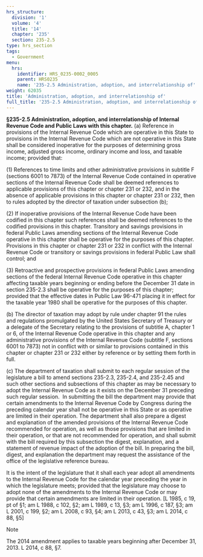 ```yaml
---
hrs_structure:
  division: '1'
  volume: '4'
  title: '14'
  chapter: '235'
  section: 235-2.5
type: hrs_section
tags:
  - Government
menu:
  hrs:
    identifier: HRS_0235-0002_0005
    parent: HRS0235
    name: '235-2.5 Administration, adoption, and interrelationship of'
weight: 62035
title: 'Administration, adoption, and interrelationship of'
full_title: '235-2.5 Administration, adoption, and interrelationship of'
---
```

**§235-2.5 Administration, adoption, and interrelationship of Internal Revenue Code and Public Laws with this chapter.** (a) Reference in provisions of the Internal Revenue Code which are operative in this State to provisions in the Internal Revenue Code which are not operative in this State shall be considered inoperative for the purposes of determining gross income, adjusted gross income, ordinary income and loss, and taxable income; provided that:

(1) References to time limits and other administrative provisions in subtitle F (sections 6001 to 7873) of the Internal Revenue Code contained in operative sections of the Internal Revenue Code shall be deemed references to applicable provisions of this chapter or chapter 231 or 232, and in the absence of applicable provisions in this chapter or chapter 231 or 232, then to rules adopted by the director of taxation under subsection (b);

(2) If inoperative provisions of the Internal Revenue Code have been codified in this chapter such references shall be deemed references to the codified provisions in this chapter. Transitory and savings provisions in federal Public Laws amending sections of the Internal Revenue Code operative in this chapter shall be operative for the purposes of this chapter. Provisions in this chapter or chapter 231 or 232 in conflict with the Internal Revenue Code or transitory or savings provisions in federal Public Law shall control; and

(3) Retroactive and prospective provisions in federal Public Laws amending sections of the federal Internal Revenue Code operative in this chapter affecting taxable years beginning or ending before the December 31 date in section 235-2.3 shall be operative for the purposes of this chapter; provided that the effective dates in Public Law 96-471 placing it in effect for the taxable year 1980 shall be operative for the purposes of this chapter.

(b) The director of taxation may adopt by rule under chapter 91 the rules and regulations promulgated by the United States Secretary of Treasury or a delegate of the Secretary relating to the provisions of subtitle A, chapter 1 or 6, of the Internal Revenue Code operative in this chapter and any administrative provisions of the Internal Revenue Code (subtitle F, sections 6001 to 7873) not in conflict with or similar to provisions contained in this chapter or chapter 231 or 232 either by reference or by setting them forth in full.

(c) The department of taxation shall submit to each regular session of the legislature a bill to amend sections 235-2.3, 235-2.4, and 235-2.45 and such other sections and subsections of this chapter as may be necessary to adopt the Internal Revenue Code as it exists on the December 31 preceding such regular session.  In submitting the bill the department may provide that certain amendments to the Internal Revenue Code by Congress during the preceding calendar year shall not be operative in this State or as operative are limited in their operation. The department shall also prepare a digest and explanation of the amended provisions of the Internal Revenue Code recommended for operation, as well as those provisions that are limited in their operation, or that are not recommended for operation, and shall submit with the bill required by this subsection the digest, explanation, and a statement of revenue impact of the adoption of the bill. In preparing the bill, digest, and explanation the department may request the assistance of the office of the legislative reference bureau.

It is the intent of the legislature that it shall each year adopt all amendments to the Internal Revenue Code for the calendar year preceding the year in which the legislature meets; provided that the legislature may choose to adopt none of the amendments to the Internal Revenue Code or may provide that certain amendments are limited in their operation. [L 1985, c 19, pt of §1; am L 1988, c 102, §2; am L 1989, c 13, §3; am L 1996, c 187, §3; am L 2001, c 199, §2; am L 2008, c 93, §4; am L 2013, c 43, §3; am L 2014, c 88, §5]

Note

The 2014 amendment applies to taxable years beginning after December 31, 2013\. L 2014, c 88, §7.